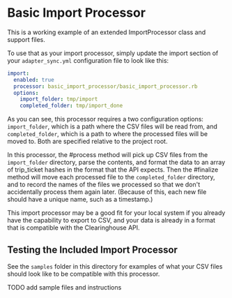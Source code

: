 # Basic Import Processor

This is a working example of an extended ImportProcessor class and
support files. 

To use that as your import processor, simply update the import section
of your `adapter_sync.yml` configuration file to look like this:

```yaml
import:
  enabled: true
  processor: basic_import_processor/basic_import_processor.rb
  options: 
    import_folder: tmp/import
    completed_folder: tmp/import_done
```

As you can see, this processor requires a two configuration options:
`import_folder`, which is a path where the CSV files will be read from,
and `completed_folder`, which is a path to where the processed files
will be moved to. Both are specified relative to the project root.

In this processor, the #process method will pick up CSV files from the
`import_folder` directory, parse the contents, and format the data to
an array of trip_ticket hashes in the format that the API expects. Then
the #finalize method will move each processed file to the
`completed_folder` directory, and to record the names of the files we
processed so that we don't accidentally process them again later.
(Because of this, each new file should have a unique name, such as a
timestamp.)

This import processor may be a good fit for your local system if you
already have the capability to export to CSV, and your data is already
in a format that is compatible with the Clearinghouse API.

## Testing the Included Import Processor

See the `samples` folder in this directory for examples of what your
CSV files should look like to be compatible with this processor.

TODO add sample files and instructions
